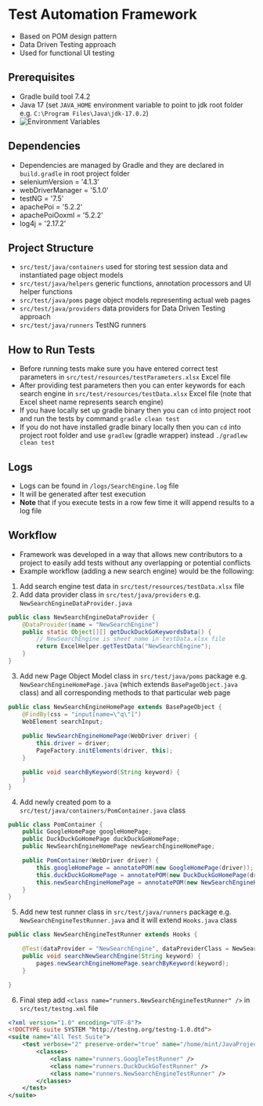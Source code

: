 # Test Automation Framework
 - Based on POM design pattern
 - Data Driven Testing approach
 - Used for functional UI testing

## Prerequisites
 - Gradle build tool 7.4.2
 - Java 17 (set `JAVA_HOME` environment variable to point to jdk root folder e.g. `C:\Program Files\Java\jdk-17.0.2`)
 - ![Environment Variables](https://github.com/BogyJ/AutomationFramework/environment_variables.png "Environment Variables")

## Dependencies
- Dependencies are managed by Gradle and they are declared in `build.gradle` in root project folder
- seleniumVersion = '4.1.3'
- webDriverManager = '5.1.0'
- testNG = '7.5'
- apachePoi = '5.2.2'
- apachePoiOoxml = '5.2.2'
- log4j = '2.17.2'

## Project Structure
- `src/test/java/containers` used for storing test session data and instantiated page object models
- `src/test/java/helpers` generic functions, annotation processors and UI helper functions
- `src/test/java/poms` page object models representing actual web pages
- `src/test/java/providers` data providers for Data Driven Testing approach
- `src/test/java/runners` TestNG runners

## How to Run Tests 
- Before running tests make sure you have entered correct test parameters in `src/test/resources/testParameters.xlsx` Excel file
- After providing test parameters then you can enter keywords for each search engine in `src/test/resources/testData.xlsx` Excel file (note that Excel sheet name represents search engine)
- If you have locally set up gradle binary then you can `cd` into project root and run the tests by command `gradle clean test`
- If you do not have installed gradle binary locally then you can `cd` into project root folder and use `gradlew` (gradle wrapper) instead `./gradlew clean test`

## Logs
- Logs can be found in `/logs/SearchEngine.log` file
- It will be generated after test execution
- **Note** that if you execute tests in a row few time it will append results to a log file

## Workflow
- Framework was developed in a way that allows new contributors to a project to easily add tests without any overlapping or potential conflicts
- Example workflow (adding a new search engine) would be the following:
1. Add search engine test data in `src/test/resources/testData.xlsx` file
2. Add data provider class in `src/test/java/providers` e.g. `NewSearchEngineDataProvider.java`
```java
public class NewSearchEngineDataProvider {
    @DataProvider(name = "NewSearchEngine")
    public static Object[][] getDuckDuckGoKeywordsData() {
        // NewSearchEngine is sheet name in testData.xlsx file
        return ExcelHelper.getTestData("NewSearchEngine");
    }
}
```
3. Add new Page Object Model class in `src/test/java/poms` package e.g. `NewSearchEngineHomePage.java` (which extends `BasePageObject.java` class) and all corresponding methods to that particular web page
```java
public class NewSearchEngineHomePage extends BasePageObject {
    @FindBy(css = "input[name=\"q\"]")
    WebElement searchInput;
    
    public NewSearchEngineHomePage(WebDriver driver) {
        this.driver = driver;
        PageFactory.initElements(driver, this);
    }

    public void searchByKeyword(String keyword) {
    }
}
```
4. Add newly created pom to a `src/test/java/containers/PomContainer.java` class
```java
public class PomContainer {
    public GoogleHomePage googleHomePage;
    public DuckDuckGoHomePage duckDuckGoHomePage;
    public NewSearchEngineHomePage newSearchEngineHomePage;

    public PomContainer(WebDriver driver) {
        this.googleHomePage = annotatePOM(new GoogleHomePage(driver));
        this.duckDuckGoHomePage = annotatePOM(new DuckDuckGoHomePage(driver));
        this.newSearchEngineHomePage = annotatePOM(new NewSearchEngineHomePage(driver));
    }
}
```
5. Add new test runner class in `src/test/java/runners` package e.g. `NewSearchEngineTestRunner.java` and it will extend `Hooks.java` class
```java
public class NewSearchEngineTestRunner extends Hooks {

    @Test(dataProvider = "NewSearchEngine", dataProviderClass = NewSearchEngineDataProvider.class)
    public void searchNewSearchEngine(String keyword) {
        pages.newSearchEngineHomePage.searchByKeyword(keyword);
    }

}
```
6. Final step add `<class name="runners.NewSearchEngineTestRunner" />` in `src/test/testng.xml` file
```xml
<?xml version="1.0" encoding="UTF-8"?>
<!DOCTYPE suite SYSTEM "http://testng.org/testng-1.0.dtd">
<suite name="All Test Suite">
    <test verbose="2" preserve-order="true" name="/home/mint/JavaProjects/AutomationFramework/src/test">
        <classes>
            <class name="runners.GoogleTestRunner" />
            <class name="runners.DuckDuckGoTestRunner" />
            <class name="runners.NewSearchEngineTestRunner" />
        </classes>
    </test>
</suite>
```
